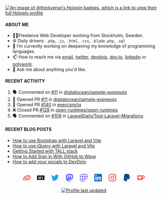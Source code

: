 [![An image of @thinkverse's Holopin badges, which is a link to view their full Holopin profile](https://holopin.me/thinkverse)](https://holopin.io/@thinkverse)

#### ABOUT ME

- 👨‍💻Freelance Web Developer working from Stockholm, Sweden.
- ⚙️ Daily drivers: `.php`, `.js`, `.html`, `.css`, `.blade.php`, `.sql`
- 🔭 I’m currently working on deepening my knowledge of programming languages.
- 📫 How to reach me via [email], [twitter], [devdojo], [dev.to], [linkedin] or [polywork].
- 💬 Ask me about anything you'd like.

#### RECENT ACTIVITY

<!--START_SECTION:activity-->
1. 🗣 Commented on [#11](https://github.com/digitalocean/sample-expressjs/issues/11) in [digitalocean/sample-expressjs](https://github.com/digitalocean/sample-expressjs)
2. 💪 Opened PR [#11](https://github.com/digitalocean/sample-expressjs/pull/11) in [digitalocean/sample-expressjs](https://github.com/digitalocean/sample-expressjs)
3. 💪 Opened PR [#140](https://github.com/exercism/jq/pull/140) in [exercism/jq](https://github.com/exercism/jq)
4. ❌ Closed PR [#128](https://github.com/open-runtimes/open-runtimes/pull/128) in [open-runtimes/open-runtimes](https://github.com/open-runtimes/open-runtimes)
5. 🗣 Commented on [#109](https://github.com/LaravelDaily/Test-Laravel-Migrations/issues/109) in [LaravelDaily/Test-Laravel-Migrations](https://github.com/LaravelDaily/Test-Laravel-Migrations)
<!--END_SECTION:activity-->
  
#### RECENT BLOG POSTS

<!-- DEVDOJO-POST-LIST:START -->
- [How to use Bootstrap with Laravel and Vite](https://devdojo.com/thinkverse/how-to-use-bootstrap-with-laravel-and-vite)
- [How to use jQuery with Laravel and Vite](https://devdojo.com/thinkverse/how-to-use-jquery-with-laravel-and-vite)
- [Getting Started with TALL stack](https://devdojo.com/thinkverse/getting-started-with-tall-stack)
- [How to Add Sign in With GitHub to Wave](https://devdojo.com/thinkverse/how-to-add-sign-in-with-github-to-wave)
- [How to add your socials to DevDojo](https://devdojo.com/thinkverse/how-to-add-your-socials-to-devdojo)
<!-- DEVDOJO-POST-LIST:END -->

<p align="center">
<br>
<a href="https://devdojo.com/thinkverse">
<img src="./svg/devdojo.svg" alt="Thinkverse dev dojo profile" width="24px"/></a>
&emsp;
<a href="https://dev.to/thinkverse">
<img src="./svg/devto.svg" alt="Thinkverse dev to profile" width="24px"/></a>
&emsp;
<a href="https://twitter.com/thinkverse">
<img src="./svg/twitter.svg" alt="Thinkverse twitter profile" width="24px"/></a>
&emsp;
<a href="https://phpc.social/@thinkverse">
<img src="./svg/mastodon.svg" alt="Thinkverse mastodon profile" width="24px"/></a>
&emsp;
<a href="https://polywork.com/thinkverse">
<img src="./svg/polywork.svg" alt="Thinkverse poly work profile" width="24px"/></a>
&emsp;
<a href="https://linkedin.com/in/thinkverse">
<img src="./svg/linkedin.svg" alt="Thinkverse linked in profile" width="24px"/></a>
&emsp;
<a href= "https://instagram.com/thinkverse">
<img src="./svg/instagram.svg" alt="Thinkverse instagram profile" width="24px"/></a>
&emsp;
<a href="https://paypal.com/paypalme/thinkverse">
<img src="./svg/paypal.svg" alt="Thinkverse pay pal me profile" width="24px"/></a> 
&emsp;
<a href="https://ko-fi.com/thinkverse">
<img src="./svg/kofi.svg" alt="Thinkverse ko-fi profile" width="24px"/></a>
<br><br>
<a href="https://shields.io">
<img src="https://img.shields.io/github/last-commit/thinkverse/thinkverse?label=Profile%20Updated&logo=github" alt="Profile last updated"/></a>
</p>

[email]: mailto:work@hallberg.kim
[twitter]: https://twitter.com/thinkverse
[devdojo]: https://devdojo.com/thinkverse
[dev.to]: https://dev.to/thinkverse
[linkedin]: https://linkedin.com/in/thinkverse/
[polywork]: https://polywork.com/thinkverse
